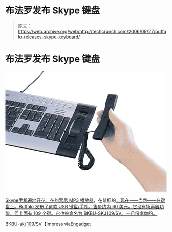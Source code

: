 # 布法罗发布 Skype 键盘

> 原文：<https://web.archive.org/web/http://techcrunch.com/2006/09/27/buffalo-releases-skype-keyboard/>

# 布法罗发布 Skype 键盘

![](img/e9ec6ed2a0ba36f7cfdc1ac82f7dc00f.png)

[Skype手机遍地开花。在](https://web.archive.org/web/20201129052645/https://crunchbase.com/organization/skype)[的索尼 MP3 播放器](https://web.archive.org/web/20201129052645/http://www.sonystyle.com/is-bin/INTERSHOP.enfinity/eCS/Store/en/-/USD/SY_BrowseCatalog-Start?CategoryName=pa_PersonalCommunicators&CP=sony_8_28_explore_electronics_mylo&ref=http%3A//www.sony.com/index.php)，在鼠标的[，现在——当然——在键盘上。Buffalo 发布了这款 USB 键盘/手机，售价约为 60 美元。它没有扬声器功能，但上面有 109 个键。它也被命名为 BKBU-SKJ109/SV。十月份拿你的。](https://web.archive.org/web/20201129052645/http://crunchgear.com/2006/09/25/the-skype-mouse-makes-its-entrance/)

[BKBU-skj 109/SV](https://web.archive.org/web/20201129052645/http://pc.watch.impress.co.jp/docs/2006/0927/buffalo2.htm)【Impress via[Engadget](https://web.archive.org/web/20201129052645/http://www.engadget.com/2006/09/27/buffalos-usb-keyboard-and-skype-handset/)
